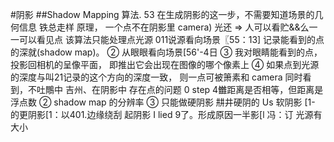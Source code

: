 #阴影
##Shadow Mapping 算法. 53
在生成阴影的这一步，不需要知道场景的几何信息
铁总走样
原理， 一个点不在阴影里
camera) 光还
⇒ 人可以看贮&&么一一可以看见点
该算法只能处理点光源
011说源看向场景〖55：13]
记录能看到的点的深就(shadow map)。
② 从眼眼看向场景[56'-4日
③ 我对眼睛能看到的点，投影回相机的呈像平面，
即推出它会出现在图像的哪个像素上
④ 如果点到光源的深度与叫21记录的这个方向的深度一致，
则一点可被箫素和 camera 同时看到，不吐鷼中
吉州、在阴影中
存在点的问题
0 step 4雦距离是否相等，但距离是浮点数
② shadow map 的分辨率
③ 只能做硬阴影
㐩井硬阴的 Us 软阴影 [1-
的更阴影[1：以401.边缘绕刮
起阴影 I lied 9了。形成原因一半影[l 冯：订
光源有大小